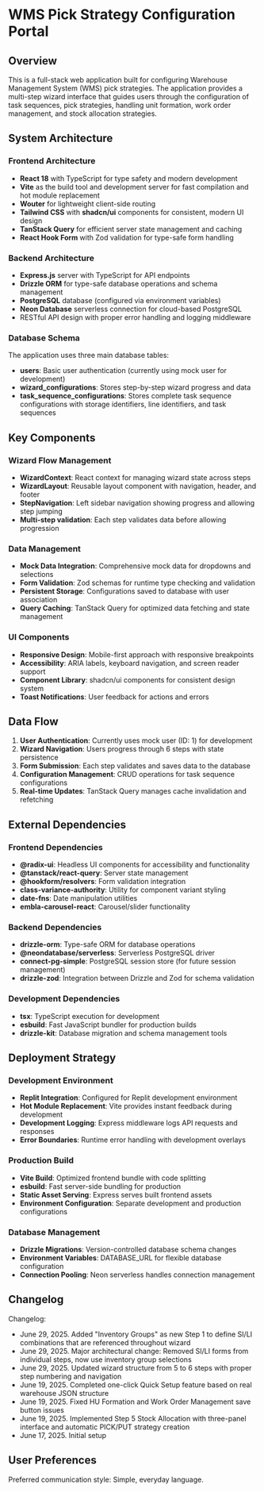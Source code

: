 # WMS Pick Strategy Configuration Portal

## Overview

This is a full-stack web application built for configuring Warehouse Management System (WMS) pick strategies. The application provides a multi-step wizard interface that guides users through the configuration of task sequences, pick strategies, handling unit formation, work order management, and stock allocation strategies.

## System Architecture

### Frontend Architecture
- **React 18** with TypeScript for type safety and modern development
- **Vite** as the build tool and development server for fast compilation and hot module replacement
- **Wouter** for lightweight client-side routing
- **Tailwind CSS** with **shadcn/ui** components for consistent, modern UI design
- **TanStack Query** for efficient server state management and caching
- **React Hook Form** with Zod validation for type-safe form handling

### Backend Architecture
- **Express.js** server with TypeScript for API endpoints
- **Drizzle ORM** for type-safe database operations and schema management
- **PostgreSQL** database (configured via environment variables)
- **Neon Database** serverless connection for cloud-based PostgreSQL
- RESTful API design with proper error handling and logging middleware

### Database Schema
The application uses three main database tables:
- **users**: Basic user authentication (currently using mock user for development)
- **wizard_configurations**: Stores step-by-step wizard progress and data
- **task_sequence_configurations**: Stores complete task sequence configurations with storage identifiers, line identifiers, and task sequences

## Key Components

### Wizard Flow Management
- **WizardContext**: React context for managing wizard state across steps
- **WizardLayout**: Reusable layout component with navigation, header, and footer
- **StepNavigation**: Left sidebar navigation showing progress and allowing step jumping
- **Multi-step validation**: Each step validates data before allowing progression

### Data Management
- **Mock Data Integration**: Comprehensive mock data for dropdowns and selections
- **Form Validation**: Zod schemas for runtime type checking and validation
- **Persistent Storage**: Configurations saved to database with user association
- **Query Caching**: TanStack Query for optimized data fetching and state management

### UI Components
- **Responsive Design**: Mobile-first approach with responsive breakpoints
- **Accessibility**: ARIA labels, keyboard navigation, and screen reader support
- **Component Library**: shadcn/ui components for consistent design system
- **Toast Notifications**: User feedback for actions and errors

## Data Flow

1. **User Authentication**: Currently uses mock user (ID: 1) for development
2. **Wizard Navigation**: Users progress through 6 steps with state persistence
3. **Form Submission**: Each step validates and saves data to the database
4. **Configuration Management**: CRUD operations for task sequence configurations
5. **Real-time Updates**: TanStack Query manages cache invalidation and refetching

## External Dependencies

### Frontend Dependencies
- **@radix-ui**: Headless UI components for accessibility and functionality
- **@tanstack/react-query**: Server state management
- **@hookform/resolvers**: Form validation integration
- **class-variance-authority**: Utility for component variant styling
- **date-fns**: Date manipulation utilities
- **embla-carousel-react**: Carousel/slider functionality

### Backend Dependencies
- **drizzle-orm**: Type-safe ORM for database operations
- **@neondatabase/serverless**: Serverless PostgreSQL driver
- **connect-pg-simple**: PostgreSQL session store (for future session management)
- **drizzle-zod**: Integration between Drizzle and Zod for schema validation

### Development Dependencies
- **tsx**: TypeScript execution for development
- **esbuild**: Fast JavaScript bundler for production builds
- **drizzle-kit**: Database migration and schema management tools

## Deployment Strategy

### Development Environment
- **Replit Integration**: Configured for Replit development environment
- **Hot Module Replacement**: Vite provides instant feedback during development
- **Development Logging**: Express middleware logs API requests and responses
- **Error Boundaries**: Runtime error handling with development overlays

### Production Build
- **Vite Build**: Optimized frontend bundle with code splitting
- **esbuild**: Fast server-side bundling for production
- **Static Asset Serving**: Express serves built frontend assets
- **Environment Configuration**: Separate development and production configurations

### Database Management
- **Drizzle Migrations**: Version-controlled database schema changes
- **Environment Variables**: DATABASE_URL for flexible database configuration
- **Connection Pooling**: Neon serverless handles connection management

## Changelog

Changelog:
- June 29, 2025. Added "Inventory Groups" as new Step 1 to define SI/LI combinations that are referenced throughout wizard
- June 29, 2025. Major architectural change: Removed SI/LI forms from individual steps, now use inventory group selections
- June 29, 2025. Updated wizard structure from 5 to 6 steps with proper step numbering and navigation
- June 19, 2025. Completed one-click Quick Setup feature based on real warehouse JSON structure
- June 19, 2025. Fixed HU Formation and Work Order Management save button issues
- June 19, 2025. Implemented Step 5 Stock Allocation with three-panel interface and automatic PICK/PUT strategy creation
- June 17, 2025. Initial setup

## User Preferences

Preferred communication style: Simple, everyday language.